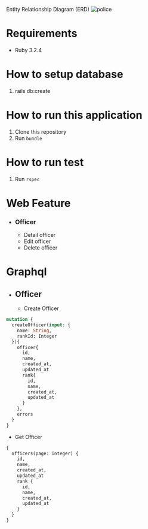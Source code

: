 Entity Relationship Diagram (ERD)
![police](https://github.com/user-attachments/assets/ac29695c-d67d-4aa6-8853-187ae7817c7c)



# Requirements
- Ruby 3.2.4

# How to setup database
1. rails db:create

# How to run this application
1. Clone this repository
2. Run `bundle`

# How to run test
1. Run `rspec`

# Web Feature
- ### Officer
  * Detail officer
  * Edit officer
  * Delete officer

# Graphql
- ## Officer
  * Create Officer
```graphql
mutation {
  createOfficer(input: {
    name: String,
    rankId: Integer
  }){
    officer{
      id,
      name,
      created_at,
      updated_at
      rank{
        id,
        name,
        created_at,
        updated_at
      }
    },
    errors
  }
}
```

  * Get Officer
```graphql
{
  officers(page: Integer) {
    id,
    name,
    created_at,
    updated_at
    rank {
      id,
      name,
      created_at,
      updated_at
    }
  }
}
```

